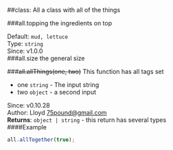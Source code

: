 
##class: All
a class with all of the things


###all.topping
the ingredients on top

Default: `mud, lettuce`  
Type: `string`  
Since: v1.0.0  
###all.size
the general size

  
###~~all.allThings(one, two)~~
This function has all tags set


- one `string` - The input string
- two `object` - a second input

Since: v0.10.28  
Author: Lloyd <75pound@gmail.com>  
**Returns**: `object | string` - this return has several types  
####Example
```js
all.allTogether(true);
```
